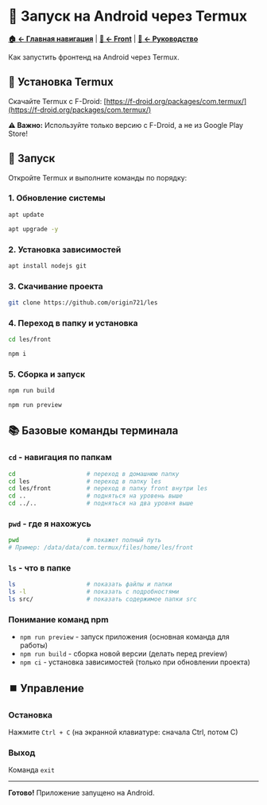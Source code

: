 # 📱 Запуск на Android через Termux

**[🏠 ← Главная навигация](../../../links.md)** | **[📱 ← Front](../../links.md)** | **[📖 ← Руководство](README.md)**

Как запустить фронтенд на Android через Termux.

## 📲 Установка Termux

Скачайте Termux с F-Droid: [https://f-droid.org/packages/com.termux/](https://f-droid.org/packages/com.termux/)

**⚠️ Важно:** Используйте только версию с F-Droid, а не из Google Play Store!

## 🚀 Запуск

Откройте Termux и выполните команды по порядку:

### 1. Обновление системы
```bash
apt update
```
```bash
apt upgrade -y
```

### 2. Установка зависимостей
```bash
apt install nodejs git
```

### 3. Скачивание проекта
```bash
git clone https://github.com/origin721/les
```

### 4. Переход в папку и установка
```bash
cd les/front
```
```bash
npm i
```

### 5. Сборка и запуск
```bash
npm run build
```
```bash
npm run preview
```

## 📚 Базовые команды терминала

### `cd` - навигация по папкам
```bash
cd                    # переход в домашнюю папку
cd les                # переход в папку les
cd les/front          # переход в папку front внутри les
cd ..                 # подняться на уровень выше
cd ../..              # подняться на два уровня выше
```

### `pwd` - где я нахожусь
```bash
pwd                   # покажет полный путь
# Пример: /data/data/com.termux/files/home/les/front
```

### `ls` - что в папке
```bash
ls                    # показать файлы и папки
ls -l                 # показать с подробностями
ls src/               # показать содержимое папки src
```

### Понимание команд npm
- `npm run preview` - запуск приложения (основная команда для работы)
- `npm run build` - сборка новой версии (делать перед preview)
- `npm ci` - установка зависимостей (только при обновлении проекта)

## ⏹️ Управление

### Остановка
Нажмите `Ctrl + C` (на экранной клавиатуре: сначала Ctrl, потом C)

### Выход  
Команда `exit`

---

**Готово!** Приложение запущено на Android.
